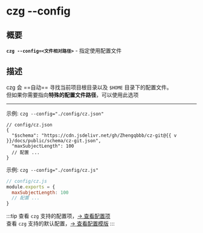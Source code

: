 # czg --config

## 概要

**`czg --config=<文件相对路径>`** - 指定使用配置文件

## 描述

czg 会 ==自动== 寻找当前项目根目录以及 `$HOME` 目录下的配置文件。<br>
但如果你需要指向**特殊的配置文件路径**，可以使用此选项

---

示例: `czg --config="./config/cz.json"`

<script setup>
import { useData } from 'vitepress'

const { site } = useData()
const v = site.value.themeConfig.nav?.[4]?.text.slice(1)
</script>

```json-vue
// config/cz.json
{
  "$schema": "https://cdn.jsdelivr.net/gh/Zhengqbbb/cz-git@{{ v }}/docs/public/schema/cz-git.json",
  "maxSubjectLength": 100
  // 配置 ...
}
```

示例: `czg --config="./config/cz.js"`

```js
// config/cz.js
module.exports = {
  maxSubjectLength: 100
  // 配置 ...
}
```

:::tip
查看 `czg` 支持的配置项，[→ 查看配置项](/zh/config/show)<br>
查看 `czg` 支持的默认配置，[→ 查看配置模版](/zh/config/)
:::
